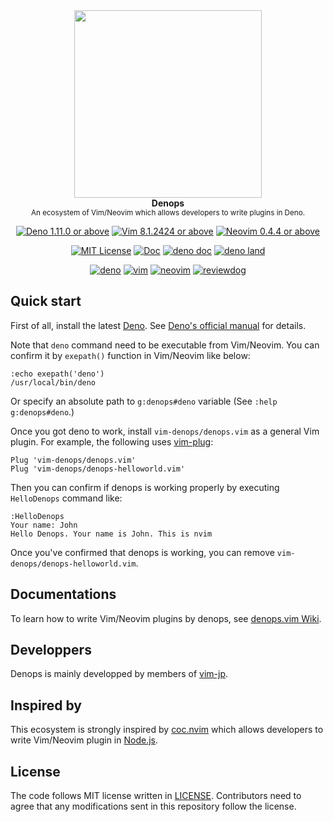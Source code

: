<div align="center">
<img src="https://user-images.githubusercontent.com/3132889/113470275-51e30a00-948f-11eb-81bb-812986d131d5.png" width="300"><br>
<strong>Denops</strong><br>
<sup>An ecosystem of Vim/Neovim which allows developers to write plugins in Deno.</sup>

[![Deno 1.11.0 or above](https://img.shields.io/badge/Deno-Support%201.11.0-yellowgreen.svg?logo=deno)](https://github.com/denoland/deno/tree/v1.11.0)
[![Vim 8.1.2424 or above](https://img.shields.io/badge/Vim-Support%208.1.2424-yellowgreen.svg?logo=vim)](https://github.com/vim/vim/tree/v8.1.2424)
[![Neovim 0.4.4 or above](https://img.shields.io/badge/Neovim-Support%200.4.4-yellowgreen.svg?logo=neovim&logoColor=white)](https://github.com/neovim/neovim/tree/v0.4.4)

[![MIT License](https://img.shields.io/badge/license-MIT-blue.svg)](LICENSE)
[![Doc](https://img.shields.io/badge/doc-%3Ah%20denops-orange.svg)](doc/denops.txt)
[![deno doc](https://doc.deno.land/badge.svg)](https://doc.deno.land/https/deno.land/x/denops_core/mod.ts)
[![deno land](http://img.shields.io/badge/available%20on-deno.land/x-lightgrey.svg?logo=deno)](https://deno.land/x/denops_core)

[![deno](https://github.com/vim-denops/denops.vim/workflows/deno/badge.svg)](https://github.com/vim-denops/denops.vim/actions?query=workflow%3Adeno)
[![vim](https://github.com/vim-denops/denops.vim/workflows/vim/badge.svg)](https://github.com/vim-denops/denops.vim/actions?query=workflow%3Avim)
[![neovim](https://github.com/vim-denops/denops.vim/workflows/neovim/badge.svg)](https://github.com/vim-denops/denops.vim/actions?query=workflow%3Aneovim)
[![reviewdog](https://github.com/vim-denops/denops.vim/workflows/reviewdog/badge.svg)](https://github.com/vim-denops/denops.vim/actions?query=workflow%3Areviewdog)

</div>

## Quick start

First of all, install the latest [Deno][deno]. See
[Deno's official manual](https://deno.land/manual/getting_started/installation)
for details.

Note that `deno` command need to be executable from Vim/Neovim. You can confirm
it by `exepath()` function in Vim/Neovim like below:

```vim
:echo exepath('deno')
/usr/local/bin/deno
```

Or specify an absolute path to `g:denops#deno` variable (See
`:help g:denops#deno`.)

Once you got deno to work, install `vim-denops/denops.vim` as a general Vim
plugin. For example, the following uses [vim-plug][vim-plug]:

```vim
Plug 'vim-denops/denops.vim'
Plug 'vim-denops/denops-helloworld.vim'
```

Then you can confirm if denops is working properly by executing `HelloDenops`
command like:

```vim
:HelloDenops
Your name: John
Hello Denops. Your name is John. This is nvim
```

Once you've confirmed that denops is working, you can remove
`vim-denops/denops-helloworld.vim`.

[deno]: https://deno.land/
[vim-plug]: https://github.com/junegunn/vim-plug

## Documentations

To learn how to write Vim/Neovim plugins by denops, see
[denops.vim Wiki](https://github.com/vim-denops/denops.vim/wiki).

## Developpers

Denops is mainly developped by members of [vim-jp][vim-jp].

## Inspired by

This ecosystem is strongly inspired by [coc.nvim][coc.nvim] which allows
developers to write Vim/Neovim plugin in [Node.js][node.js].

[coc.nvim]: https://github.com/neoclide/coc.nvim
[node.js]: https://nodejs.org/ja/
[vim-jp]: https://vim-jp.org/

## License

The code follows MIT license written in [LICENSE](./LICENSE). Contributors need
to agree that any modifications sent in this repository follow the license.
